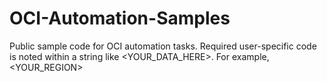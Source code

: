 # OCI-Automation-Samples
Public sample code for OCI automation tasks.
Required user-specific code is noted within a string like <YOUR_DATA_HERE>.   For example, <YOUR_REGION>
